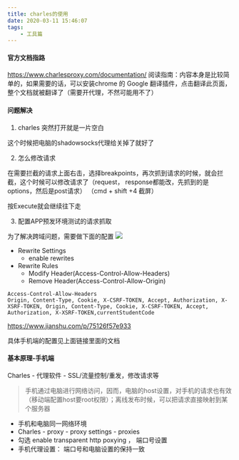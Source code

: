 ```yaml
---
title: charles的使用
date: 2020-03-11 15:46:07
tags:
    - 工具篇
---
```


#### 官方文档指路
https://www.charlesproxy.com/documentation/
阅读指南：内容本身是比较简单的，如果需要的话，可以安装chrome 的 Google 翻译插件，点击翻译此页面，整个文档就被翻译了（需要开代理，不然可能用不了）
#### 问题解决
1. charles 突然打开就是一片空白

这个时候把电脑的shadowsocks代理给关掉了就好了


2. 怎么修改请求

在需要拦截的请求上面右击，选择breakpoints，再次抓到请求的时候，就会拦截，这个时候可以修改请求了（request， response都能改，先抓到的是options，然后是post请求）
（cmd + shift +4 截屏）


按Execute就会继续往下走


3. 配置APP预发环境测试的请求抓取

为了解决跨域问题，需要做下面的配置
![](charles1.png)

- Rewrite Settings
    - enable rewrites
- Rewrite Rules
    - Modify Header(Access-Control-Allow-Headers)
    - Remove Header(Access-Control-Allow-Origin)

```
Access-Control-Allow-Headers
Origin, Content-Type, Cookie, X-CSRF-TOKEN, Accept, Authorization, X-XSRF-TOKEN, Origin, Content-Type, Cookie, X-CSRF-TOKEN, Accept, Authorization, X-XSRF-TOKEN,currentStudentCode
```


https://www.jianshu.com/p/75126f57e933

具体手机端的配置见上面链接里面的文档


#### 基本原理-手机端
Charles - 代理软件 - SSL/流量控制/重发，修改请求等
> 手机通过电脑进行网络访问，因而，电脑的host设置，对手机的请求也有效（移动端配置host要root权限）；离线发布时候，可以把请求直接映射到某个服务器

- 手机和电脑同一网络环境
- Charles - proxy - proxy settings - proxies 
- 勾选 enable transparent http poxying ， 端口号设置
- 手机代理设置： 端口号和电脑设置的保持一致














